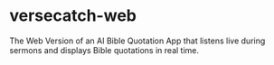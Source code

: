 # versecatch-web
The Web Version of an AI Bible Quotation App that listens live during sermons and displays Bible quotations in real time. 
